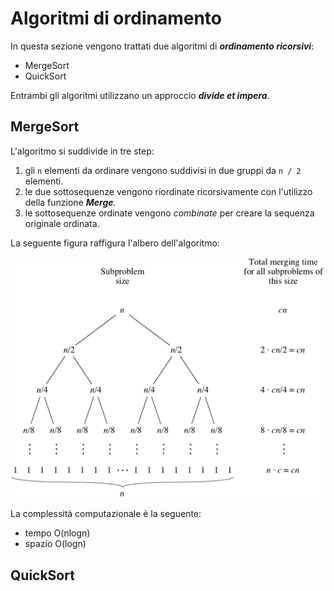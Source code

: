 # Algoritmi di ordinamento

In questa sezione vengono trattati due algoritmi di ***ordinamento ricorsivi***:

- MergeSort
- QuickSort

Entrambi gli algoritmi utilizzano un approccio ***divide et impera***.

## MergeSort
L'algoritmo si suddivide in tre step:

1. gli `n` elementi da ordinare vengono suddivisi in due gruppi da `n / 2` elementi.
2. le due sottosequenze vengono riordinate ricorsivamente con l'utilizzo della funzione ***Merge***.
3. le sottosequenze ordinate vengono *combinate* per creare la sequenza originale ordinata.

La seguente figura raffigura l'albero dell'algoritmo:

![mergesort](merge_sort_tree_4.png)

La complessità computazionale è la seguente:

- tempo O(nlogn)
- spazio O(logn)

## QuickSort

